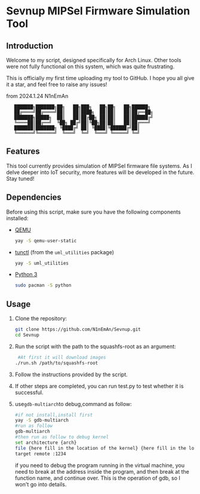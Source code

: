 # Sevnup MIPSel Firmware Simulation Tool

## Introduction

Welcome to my script, designed specifically for Arch Linux. Other tools were not fully functional on this system, which was quite frustrating.

This is officially my first time uploading my tool to GitHub. I hope you all give it a star, and feel free to raise any issues!

from 2024.1.24 N1nEmAn

```
   ███████╗███████╗██╗   ██╗███╗   ██╗██╗   ██╗██████╗ 
   ██╔════╝██╔════╝██║   ██║████╗  ██║██║   ██║██╔══██╗
   ███████╗█████╗  ██║   ██║██╔██╗ ██║██║   ██║██████╔╝
   ╚════██║██╔══╝  ╚██╗ ██╔╝██║╚██╗██║██║   ██║██╔═══╝ 
   ███████║███████╗ ╚████╔╝ ██║ ╚████║╚██████╔╝██║     
   ╚══════╝╚══════╝  ╚═══╝  ╚═╝  ╚═══╝ ╚═════╝ ╚═╝     
```

## Features

This tool currently provides simulation of MIPSel firmware file systems. As I delve deeper into IoT security, more features will be developed in the future. Stay tuned!

## Dependencies

Before using this script, make sure you have the following components installed:

- [QEMU](https://www.qemu.org/)

  ```bash
  yay -S qemu-user-static
  ```

- [tunctl](https://tunctl.sourceforge.net/) (from the `uml_utilities` package)

  ```bash
  yay -S uml_utilities
  ```

- [Python 3](https://www.python.org/)

  ```bash
  sudo pacman -S python
  ```

## Usage

1. Clone the repository:

   ```bash
   git clone https://github.com/N1nEmAn/Sevnup.git
   cd Sevnup
   ```

2. Run the script with the path to the squashfs-root as an argument:

   ```bash
    #At first it will download images
   ./run.sh /path/to/squashfs-root
   ```

3. Follow the instructions provided by the script.


4. If other steps are completed, you can run test.py to test whether it is successful.

5. use`gdb-multiarch`to debug,command as follow:

   ```sh
   #if not install,install first
   yay -S gdb-multiarch
   #run as follow
   gdb-multiarch
   #then run as follow to debug kernel
   set architecture {arch}
   file {here fill in the location of the kernel} {here fill in the location of the program you need to debug(if any)}
   target remote :1234
   ```

   

   if you need to debug the program running in the virtual machine, you need to break at the address inside the program, and then break at the function name, and continue over. This is the operation of gdb, so I won't go into details.

